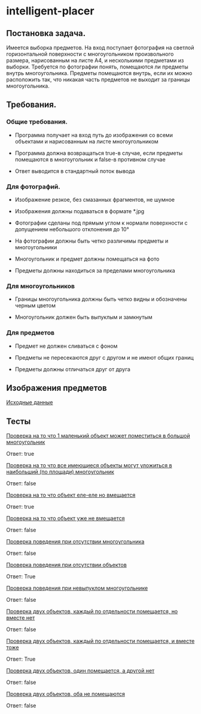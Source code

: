 # intelligent-placer

## Постановка задача.
Имеется выборка предметов. На вход поступает фотография на светлой горизонтальной поверхности с многоугольником произвольного размера, нарисованным на листе А4, и несколькими предметами из выборки. Требуется по фотографии понять, помещаются ли предметы внутрь многоугольника. Предметы помещаются внутрь, если их можно расположить так, что никакая часть предметов не выходит за границы многоугольника.

## Требования.
### Общие требования.

* Программа получает на вход путь до изображения со всеми объектами и нарисованным на листе многоугольником

* Программа должна возвращаться true-в случае, если предметы помещаются в многоугольник и false-в противном случае

* Ответ выводится в стандартный поток вывода
### Для фотографий.

* Изображение резкое, без смазанных фрагментов, не шумное

* Изображения должны подаваться в формате *.jpg

* Фотографии сделаны под прямым углом к нормали поверхности с допущением небольшого отклонения до 10°

* На фотографии должны быть четко различимы предметы и многоугольники

* Многоугольник и предмет должны помещаться на фото

* Предметы должны находиться за пределами многоугольника

### Для многоугольников

* Границы многоугольника должны быть четко видны и обозначены черным цветом

* Многоугольник должен быть выпуклым и замкнутым
### Для предметов

* Предмет не должен сливаться с фоном

* Предметы не пересекаются друг с другом и не имеют общих границ

* Предметы должны отличаться друг от друга

## Изображения предметов

[Исходные данные](https://github.com/semen200251/intelligent-placer/tree/develop/Фотки%20предметов)

## Тесты

[Проверка на то что 1 маленький объект может поместиться в большой многоугольник](https://github.com/semen200251/intelligent-placer/blob/develop/Фотки%20тестов/SDmo5pa7pqvRDceQ2N6mXqIkcBwr1MXsLtJNATYJJkGzRuVTEkAJ9nYi8WyvV0bzF7ElGOcjrDamB6Bdu9prRTKX.jpg)

Ответ: true


[Проверка на то что все имеющиеся объекты могут уложиться в наибольший (по площади) многоугольник](https://github.com/semen200251/intelligent-placer/blob/develop/Фотки%20тестов/1GwIbwEJm018Q00Qt7uXpukXFlGNTZX1F-3CrRc_AVfnK3hoMW39QFRLNa0iRAj-UZdW_VKLAEfpsKLSb4OQoVCQ.jpg)

Ответ: false

[Проверка на то что объект еле-еле но вмещается](https://github.com/semen200251/intelligent-placer/blob/develop/Фотки%20тестов/rhN1hEeChoxo9DkkNEyiFOXEeA6agHlR3pf4fphWovMG4x9dMzWm-wgwtYCekRhbKgqYjL61ePpaun8t-yyyUm8A.jpg)

Ответ: true

[Проверка на то что объект уже не вмещается](https://github.com/semen200251/intelligent-placer/blob/develop/Фотки%20тестов/LbsFFZp3LNGp2FDpM-0GuYlOHsUVxye5nt-btvmbhjwoC2Uc9PAABDZOJc3cEqwqWJBpvVPZPJ4zKcnPQYCBXvIS.jpg)

Ответ: false

[Проверка поведения при отсутствии многоугольника](https://github.com/semen200251/intelligent-placer/blob/develop/Фотки%20тестов/F8q-QWiw36gWLAYcn2Oi-fUuX16gD1Do_808LHzKYe5nVbs6pG4E5mZnBu-XzsvTj6_zK2TSSnHTlIEYVXAJ7rMM.jpg)

Ответ: false

[Проверка поведения при отсутствии объектов](https://github.com/semen200251/intelligent-placer/blob/develop/Фотки%20тестов/Md0mPDT6P1mywEtS4jZwdci-KQY4u6U2pftDeGe3wQPGGOLZyQbGGuglhCrF2cIHT1sDz02o6s1OsF3aCCdHlFHy.jpg)

Ответ: True

[Проверка поведения при невыпуклом многоугольнике](https://github.com/semen200251/intelligent-placer/blob/develop/Фотки%20тестов/Md0mPDT6P1mywEtS4jZwdci-KQY4u6U2pftDeGe3wQPGGOLZyQbGGuglhCrF2cIHT1sDz02o6s1OsF3aCCdHlFHy.jpg)

Ответ: false

[Проверка двух объектов, каждый по отдельности помещается, но вместе нет](https://github.com/semen200251/intelligent-placer/blob/develop/Фотки%20тестов/uzVXCTgZxgKSTqxZ3mr2zdJJd3-yN8osLzQtmrh6pbQUHJIcqnPQyCI8a73kHIRu0AA1gR8JR3nV0bKay3ZFguIZ.jpg)

Ответ: false

[Проверка двух объектов, каждый по отдельности помещается, и вместе тоже](https://github.com/semen200251/intelligent-placer/blob/develop/Фотки%20тестов/UaKQ5gaaQZMkQ3TmzVtgir0TvE9pEEkfnM7udKJeKyu1-0w-dkhf77sZClE07Zkp6dvVXA8y_fsU4xVvCJ7SdEne.jpg)

Ответ: True

[Проверка двух объектов, один помещается, а другой нет](https://github.com/semen200251/intelligent-placer/blob/develop/Фотки%20тестов/s5SZ0zqZz3Guj0BAWq6qLsUU8le5wx6GuS5tHFqMYeUffeezu8ykxNy7SSyyOveGmhge7iGkRRRha5eO8tWj7ZKM.jpg)

Ответ: false

[Проверка двух объектов, оба не помещаются](https://github.com/semen200251/intelligent-placer/blob/develop/Фотки%20тестов/guZlC6qdUOOnrKRi9cq_IYpRYx8pEwWmGtBW7yxOq3V87Je9nTmfd_2c0B6x_xV3bPP3S_aT0vToLEAZu4Vbh4CE.jpg)

Ответ: false
